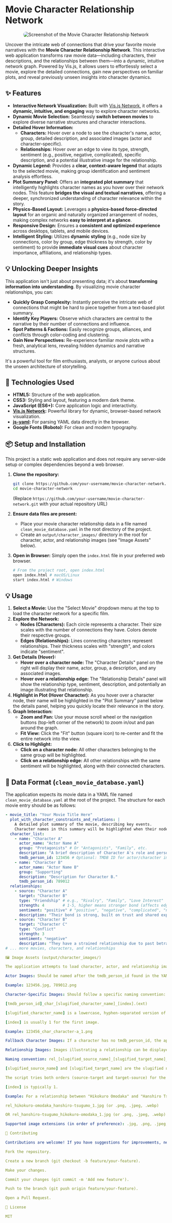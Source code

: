 # Movie Character Relationship Network

<p align="center">
  <img src="README.jpg" alt="Screenshot of the Movie Character Relationship Network" style="border-radius: 8px;">
  <br>
</p>

Uncover the intricate web of connections that drive your favorite movie narratives with the **Movie Character Relationship Network**. This interactive web application transforms raw movie data—including characters, their descriptions, and the relationships between them—into a dynamic, intuitive network graph. Powered by Vis.js, it allows users to effortlessly select a movie, explore the detailed connections, gain new perspectives on familiar plots, and reveal previously unseen insights into character dynamics.

## ✨ Features

*   **Interactive Network Visualization:** Built with [Vis.js Network](https://visjs.github.io/vis-network/docs/network/), it offers a **dynamic, intuitive, and engaging** way to explore character networks.
*   **Dynamic Movie Selection:** Seamlessly **switch between movies** to explore diverse narrative structures and character interactions.
*   **Detailed Hover Information:**
    *   **Characters:** Hover over a node to see the character's name, actor, group, detailed description, and associated images (actor and character-specific).
    *   **Relationships:** Hover over an edge to view its type, strength, sentiment (e.g., positive, negative, complicated), specific description, and a potential illustrative image for the relationship.
*   **Dynamic Legend:** Provides a **clear, context-aware legend** that adapts to the selected movie, making group identification and sentiment analysis effortless.
*   **Plot Summary Panel:** Offers an **integrated plot summary** that intelligently highlights character names as you hover over their network nodes. This feature **bridges the visual and textual narratives**, offering a deeper, synchronized understanding of character relevance within the story.
*   **Physics-Based Layout:** Leverages a **physics-based force-directed layout** for an organic and naturally organized arrangement of nodes, making complex networks **easy to interpret at a glance**.
*   **Responsive Design:** Ensures a **consistent and optimized experience** across desktops, tablets, and mobile devices.
*   **Intelligent Styling:** Utilizes **dynamic styling** (e.g., node size by connections, color by group, edge thickness by strength, color by sentiment) to provide **immediate visual cues** about character importance, affiliations, and relationship types.

## 💡 Unlocking Deeper Insights

This application isn't just about presenting data; it's about **transforming information into understanding**. By visualizing movie character relationships, you can:

*   **Quickly Grasp Complexity:** Instantly perceive the intricate web of connections that might be hard to piece together from a text-based plot summary.
*   **Identify Key Players:** Observe which characters are central to the narrative by their number of connections and influence.
*   **Spot Patterns & Factions:** Easily recognize groups, alliances, and conflicts through color-coding and clustering.
*   **Gain New Perspectives:** Re-experience familiar movie plots with a fresh, analytical lens, revealing hidden dynamics and narrative structures.

It's a powerful tool for film enthusiasts, analysts, or anyone curious about the unseen architecture of storytelling.

## 🚀 Technologies Used

*   **HTML5:** Structure of the web application.
*   **CSS3:** Styling and layout, featuring a modern dark theme.
*   **JavaScript (ES6+):** Core application logic and interactivity.
*   **[Vis.js Network](https://visjs.github.io/vis-network/docs/network/):** Powerful library for dynamic, browser-based network visualization.
*   **[js-yaml](https://github.com/nodeca/js-yaml):** For parsing YAML data directly in the browser.
*   **Google Fonts (Roboto):** For clean and modern typography.

## 📦 Setup and Installation

This project is a static web application and does not require any server-side setup or complex dependencies beyond a web browser.

1.  **Clone the repository:**
    ```bash
    git clone https://github.com/your-username/movie-character-network.git
    cd movie-character-network
    ```
    (Replace `https://github.com/your-username/movie-character-network.git` with your actual repository URL)

2.  **Ensure data files are present:**
    *   Place your movie character relationship data in a file named `clean_movie_database.yaml` in the root directory of the project.
    *   Create an `output/character_images/` directory in the root for character, actor, and relationship images (see "Image Assets" below).

3.  **Open in Browser:** Simply open the `index.html` file in your preferred web browser.
    ```bash
    # From the project root, open index.html
    open index.html # macOS/Linux
    start index.html # Windows
    ```

## 💡 Usage

1.  **Select a Movie:** Use the "Select Movie" dropdown menu at the top to load the character network for a specific film.
2.  **Explore the Network:**
    *   **Nodes (Characters):** Each circle represents a character. Their size scales with the number of connections they have. Colors denote their respective groups.
    *   **Edges (Relationships):** Lines connecting characters represent relationships. Their thickness scales with "strength", and colors indicate "sentiment".
3.  **Get Details (Hover):**
    *   **Hover over a character node:** The "Character Details" panel on the right will display their name, actor, group, a description, and any associated images.
    *   **Hover over a relationship edge:** The "Relationship Details" panel will show the relationship type, sentiment, description, and potentially an image illustrating that relationship.
4.  **Highlight in Plot (Hover Character):** As you hover over a character node, their name will be highlighted in the "Plot Summary" panel below the details panel, helping you quickly locate their relevance in the story.
5.  **Graph Interaction:**
    *   **Zoom and Pan:** Use your mouse scroll wheel or the navigation buttons (top-left corner of the network) to zoom in/out and pan around the graph.
    *   **Fit View:** Click the "Fit" button (square icon) to re-center and fit the entire network into the view.
6.  **Click to Highlight:**
    *   **Click on a character node:** All other characters belonging to the same group will be highlighted.
    *   **Click on a relationship edge:** All other relationships with the same sentiment will be highlighted, along with their connected characters.

## 📂 Data Format (`clean_movie_database.yaml`)

The application expects its movie data in a YAML file named `clean_movie_database.yaml` at the root of the project. The structure for each movie entry should be as follows:

```yaml
- movie_title: "Your Movie Title Here"
  plot_with_character_constraints_and_relations: |
    A detailed plot summary of the movie, describing key events.
    Character names in this summary will be highlighted when their nodes are hovered.
  character_list:
    - name: "Character A"
      actor_name: "Actor Name A"
      group: "Protagonists" # Or "Antagonists", "Family", etc.
      description: "A brief description of Character A's role and personality."
      tmdb_person_id: 123456 # Optional: TMDB ID for actor/character image fetching
    - name: "Character B"
      actor_name: "Actor Name B"
      group: "Supporting"
      description: "Description for Character B."
      tmdb_person_id: 789012
  relationships:
    - source: "Character A"
      target: "Character B"
      type: "Friendship" # e.g., "Rivalry", "Family", "Love Interest"
      strength: 4        # 1-5, higher means stronger bond (affects edge thickness)
      sentiment: "positive" # "positive", "negative", "complicated", "neutral"
      description: "Their bond is strong, built on trust and shared experiences."
    - source: "Character B"
      target: "Character C"
      type: "Conflict"
      strength: 3
      sentiment: "negative"
      description: "They have a strained relationship due to past betrayals."
# ... more movies, characters, and relationships

🖼️ Image Assets (output/character_images/)

The application attempts to load character, actor, and relationship images for the info panel. These images should be placed in the output/character_images/ directory.

Actor Images: Should be named after the tmdb_person_id found in the YAML.

Example: 123456.jpg, 789012.png

Character-Specific Images: Should follow a specific naming convention:

[tmdb_person_id]_char_[slugified_character_name]_[index].(ext)

[slugified_character_name] is a lowercase, hyphen-separated version of the character's name (e.g., "character-a").

[index] is usually 1 for the first image.

Example: 123456_char_character-a_1.png

Fallback Character Images: If a character has no tmdb_person_id, the application will try to load [slugified_character_name]_char_unknown_id_[index].(ext).

Relationship Images: Images illustrating a relationship can be displayed in the "Relationship Details" panel. The application will attempt to load an image based on the names of the two characters involved in the relationship.

Naming convention: rel_[slugified_source_name]_[slugified_target_name]_[index].(ext) or rel_[slugified_target_name]_[slugified_source_name]_[index].(ext)

[slugified_source_name] and [slugified_target_name] are the slugified names of the characters in the relationship.

The script tries both orders (source-target and target-source) for the filename.

[index] is typically 1.

Example: For a relationship between "Hikokuro Omodaka" and "Hanshiro Tsugumo", the script would look for:

rel_hikokuro-omodaka_hanshiro-tsugumo_1.jpg (or .png, .jpeg, .webp)

OR rel_hanshiro-tsugumo_hikokuro-omodaka_1.jpg (or .png, .jpeg, .webp)

Supported image extensions (in order of preference): .jpg, .png, .jpeg, .webp.

🤝 Contributing

Contributions are welcome! If you have suggestions for improvements, new features, or bug fixes, please feel free to:

Fork the repository.

Create a new branch (git checkout -b feature/your-feature).

Make your changes.

Commit your changes (git commit -m 'Add new feature').

Push to the branch (git push origin feature/your-feature).

Open a Pull Request.

📄 License

MIT